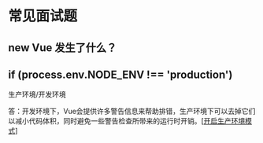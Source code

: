 # 常见面试题

## new Vue 发生了什么？

## if (process.env.NODE_ENV !== 'production')

生产环境/开发环境

答：开发环境下，Vue会提供许多警告信息来帮助排错，生产环境下可以去掉它们以减小代码体积，同时避免一些警告检查所带来的运行时开销。[[开启生产环境模式](https://cn.vuejs.org/v2/guide/deployment.html#开启生产环境模式)]
